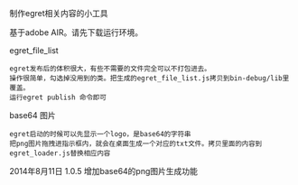 ﻿制作egret相关内容的小工具

基于adobe AIR。请先下载运行环境。

egret_file_list
```
egret发布后的体积很大，有些不需要的文件完全可以不打包进去。
操作很简单，勾选掉没用到的类。把生成的egret_file_list.js拷贝到bin-debug/lib里覆盖。
运行egret publish 命令即可
```
base64 图片
```
egret启动的时候可以先显示一个logo，是base64的字符串
把png图片拖拽进指示框内，就会在桌面生成一个对应的txt文件。拷贝里面的内容到egret_loader.js替换相应内容

```





2014年8月11日 1.0.5
增加base64的png图片生成功能
